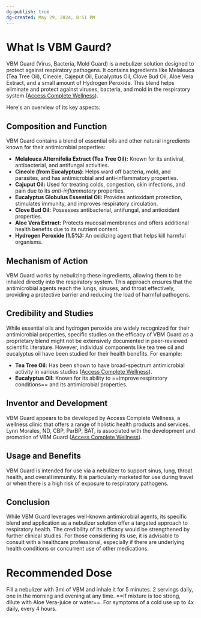 ```yaml
---
dg-publish: true
dg-created: May 29, 2024, 8:51 PM
---
```


# What Is VBM Gaurd?

VBM Guard (Virus, Bacteria, Mold Guard) is a nebulizer solution designed to protect against respiratory pathogens. It contains ingredients like Melaleuca (Tea Tree Oil), Cineole, Cajeput Oil, Eucalyptus Oil, Clove Bud Oil, Aloe Vera Extract, and a small amount of Hydrogen Peroxide. This blend helps eliminate and protect against viruses, bacteria, and mold in the respiratory system​ ([Access Complete Wellness](https://www.accesscompletewellness.com/vbm-guard/))​.

Here's an overview of its key aspects:

## Composition and Function

VBM Guard contains a blend of essential oils and other natural ingredients known for their antimicrobial properties:

- **Melaleuca Alternifolia Extract (Tea Tree Oil):** Known for its antiviral, antibacterial, and antifungal activities.
- **Cineole (from Eucalyptus):** Helps ward off bacteria, mold, and parasites, and has antimicrobial and anti-inflammatory properties.
- **Cajuput Oil:** Used for treating colds, congestion, skin infections, and pain due to its *anti-inflammatory* properties.
- **Eucalyptus Globulus Essential Oil:** Provides antioxidant protection, stimulates immunity, and improves respiratory circulation.
- **Clove Bud Oil:** Possesses antibacterial, antifungal, and antioxidant properties.
- **Aloe Vera Extract:** Protects mucosal membranes and offers additional health benefits due to its nutrient content.
- **Hydrogen Peroxide (1.5%):** An oxidizing agent that helps kill harmful organisms.

## Mechanism of Action

VBM Guard works by nebulizing these ingredients, allowing them to be inhaled directly into the respiratory system. This approach ensures that the antimicrobial agents reach the lungs, sinuses, and throat effectively, providing a protective barrier and reducing the load of harmful pathogens.

## Credibility and Studies

While essential oils and hydrogen peroxide are widely recognized for their antimicrobial properties, specific studies on the efficacy of VBM Guard as a proprietary blend might not be extensively documented in peer-reviewed scientific literature. However, individual components like tea tree oil and eucalyptus oil have been studied for their health benefits. For example:

- **Tea Tree Oil:** Has been shown to have broad-spectrum antimicrobial activity in various studies​ ([Access Complete Wellness](https://www.accesscompletewellness.com/vbm-guard/))​.
- **Eucalyptus Oil:** Known for its ability to ==improve respiratory conditions== and its antimicrobial properties.

## Inventor and Development

VBM Guard appears to be developed by Access Complete Wellness, a wellness clinic that offers a range of holistic health products and services. Lynn Morales, ND, CBP, ParBP, BAT, is associated with the development and promotion of VBM Guard​ ([Access Complete Wellness](https://www.accesscompletewellness.com/vbm-guard/))​.

## Usage and Benefits

VBM Guard is intended for use via a nebulizer to support sinus, lung, throat health, and overall immunity. It is particularly marketed for use during travel or when there is a high risk of exposure to respiratory pathogens.

## Conclusion

While VBM Guard leverages well-known antimicrobial agents, its specific blend and application as a nebulizer solution offer a targeted approach to respiratory health. The credibility of its efficacy would be strengthened by further clinical studies. For those considering its use, it is advisable to consult with a healthcare professional, especially if there are underlying health conditions or concurrent use of other medications.

# Recommended Dose

Fill a nebulizer with 3ml of VBM and inhale it for 5 minutes. 2 servings daily, one in the morning and evening at any time. ==If mixture is too strong, dilute with Aloe Vera-juice or water==.
For symptoms of a cold use up to 4x daily, every 4 hours.
